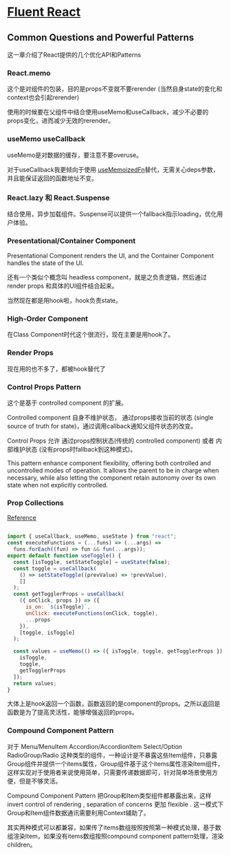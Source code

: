 # [Fluent React](https://book.douban.com/subject/36677814/)

## Common Questions and Powerful Patterns

这一章介绍了React提供的几个优化API和Patterns

### React.memo

这个是对组件的包装，目的是props不变就不要rerender (当然自身state的变化和context也会引起rerender)

使用的时候要在父组件中结合使用useMemo和useCallback，减少不必要的props变化，进而减少无效的rerender。

### useMemo useCallback

useMemo是对数据的缓存，要注意不要overuse。

对于useCallback我更倾向于使用 [useMemoizedFn](https://ahooks.js.org/zh-CN/hooks/use-memoized-fn)替代，无需关心deps参数，并且能保证返回的函数地址不变。

### React.lazy 和 React.Suspense

结合使用，异步加载组件。Suspense可以提供一个fallback指示loading，优化用户体验。

### Presentational/Container Component

Presentational Component renders the UI, and the Container Component handles the state of the UI.

还有一个类似个概念叫 headless component，就是之负责逻辑，然后通过 render props 和具体的UI组件结合起来。

当然现在都是用hook啦，hook负责state。

### High-Order Component

在Class Component时代这个很流行，现在主要是用hook了。

### Render Props

现在用的也不多了，都被hook替代了

### Control Props Pattern

这个是基于 controlled component 的扩展。

Controlled component 自身不维护状态， 通过props接收当前的状态 (single source of truth for state)，通过调用callback通知父组件状态的改变。

Control Props 允许 通过props控制状态(传统的 controlled component) 或者 内部维护状态 (没有props时fallback到这种模式)。

This pattern enhance component flexibility, offering both controlled and uncontrolled modes of operation. It allows the parent to be in charge when necessary, while also letting the component retain autonomy over its own state when not explicitly controlled.

### Prop Collections

[Reference](https://medium.com/@elhamelshami.dev/what-is-the-prop-getters-pattern-26349e5637df)

```javascript

import { useCallback, useMemo, useState } from "react";
const executeFunctions = (...funs) => (...args) =>
  funs.forEach((fun) => fun && fun(...args));
export default function useToggle() {
  const [isToggle, setStateToggle] = useState(false);
  const toggle = useCallback(
    () => setStateToggle((prevValue) => !prevValue),
    []
  );
  const getTogglerProps = useCallback(
    ({ onClick, props }) => ({
      is_on: `${isToggle}`,
      onClick: executeFunctions(onClick, toggle),
      ...props
    }),
    [toggle, isToggle]
  );

  const values = useMemo(() => ({ isToggle, toggle, getTogglerProps }), [
    isToggle,
    toggle,
    getTogglerProps
  ]);
  return values;
}
```

大体上是hook返回一个函数，函数返回的是component的props。之所以返回是函数是为了提高灵活性，能够增强返回的props。

### Compound Component Pattern

对于 Menu/MenuItem Accordion/AccordionItem Select/Option RadioGroup/Radio 这种类型的组件，一种设计是不暴露这些Item组件，只暴露Group组件并提供一个items属性，Group组件基于这个items属性渲染Item组件，这样实现对于使用者来说使用简单，只需要传递数据即可，针对简单场景使用方便，但是不够灵活。

Compound Component Pattern 把Group和Item类型组件都暴露出来，这样 invert control of rendering , separation of concerns 更加 flexible . 这一模式下 Group和Item组件数据通讯需要利用Context辅助了。

其实两种模式可以都兼容，如果传了items数组按照按照第一种模式处理，基于数组渲染Item，如果没有items数组按照compound component pattern处理，渲染children。
